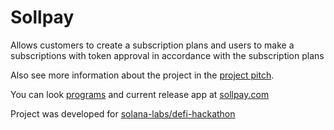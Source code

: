 # Sollpay

Allows customers to create a subscription plans and users to make a subscriptions with token approval in accordance with the subscription plans


Also see more information about the project in the [project pitch](https://app.pitch.com/app/presentation/a7ecd11b-949b-480e-bfde-cce6ad3d5445/03c6d4c8-96f4-4d72-a00c-cd5ecfcb4fc0).

You can look [programs](https://github.com/sollpay/sollpay-programs) and current release app at [sollpay.com](https://sollpay.com)

Project was developed for [solana-labs/defi-hackathon](https://github.com/solana-labs/defi-hackathon)
